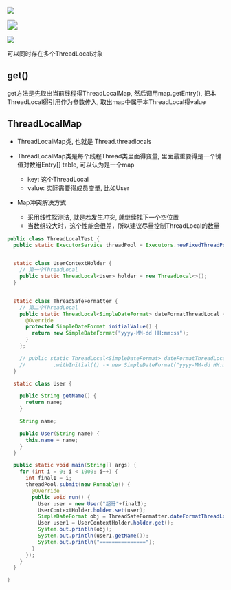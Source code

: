 

![](https://youpaiyun.zongqilive.cn/image/20210125101619.png)

<img src="https://youpaiyun.zongqilive.cn/image/20210125141657.png" style="zoom:150%;" />



![](https://youpaiyun.zongqilive.cn/image/20210125143211.png)





可以同时存在多个ThreadLocal对象

## get()

get方法是先取出当前线程得ThreadLocalMap, 然后调用map.getEntry(), 把本ThreadLocal得引用作为参数传入, 取出map中属于本ThreadLocal得value

## ThreadLocalMap

- ThreadLocalMap类, 也就是 Thread.threadlocals
- ThreadLocalMap类是每个线程Thread类里面得变量, 里面最重要得是一个键值对数组Entry[] table, 可以认为是一个map
  - key: 这个ThreadLocal
  - value: 实际需要得成员变量, 比如User

- Map冲突解决方式
  - 采用线性探测法,  就是若发生冲突, 就继续找下一个空位置
  - 当数组较大时，这个性能会很差，所以建议尽量控制ThreadLocal的数量



```java
public class ThreadLocalTest {
  public static ExecutorService threadPool = Executors.newFixedThreadPool(10);


  static class UserContextHolder {
    // 第一个ThreadLocal
    public static ThreadLocal<User> holder = new ThreadLocal<>();
  }


  static class ThreadSafeFormatter {
    // 第二个ThreadLocal
    public static ThreadLocal<SimpleDateFormat> dateFormatThreadLocal = new ThreadLocal<SimpleDateFormat>() {
      @Override
      protected SimpleDateFormat initialValue() {
        return new SimpleDateFormat("yyyy-MM-dd HH:mm:ss");
      }
    };

    // public static ThreadLocal<SimpleDateFormat> dateFormatThreadLocal2 = ThreadLocal
    //         .withInitial(() -> new SimpleDateFormat("yyyy-MM-dd HH:mm:ss"));
  }

  static class User {

    public String getName() {
      return name;
    }

    String name;

    public User(String name) {
      this.name = name;
    }
  }

  public static void main(String[] args) {
    for (int i = 0; i < 1000; i++) {
      int finalI = i;
      threadPool.submit(new Runnable() {
        @Override
        public void run() {
          User user = new User("超哥"+finalI);
          UserContextHolder.holder.set(user);
          SimpleDateFormat obj = ThreadSafeFormatter.dateFormatThreadLocal.get();
          User user1 = UserContextHolder.holder.get();
          System.out.println(obj);
          System.out.println(user1.getName());
          System.out.println("===============");
        }
      });
    }
  }

}
```











